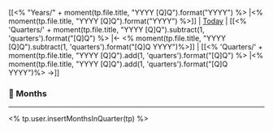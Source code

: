 [[<% "Years/" + moment(tp.file.title, "YYYY [Q]Q").format("YYYY") %> |<% moment(tp.file.title, "YYYY [Q]Q").format("YYYY") %>]] | [Today](obsidian://daily) | [[<% 'Quarters/' + moment(tp.file.title, "YYYY [Q]Q").subtract(1, 'quarters').format("[Q]Q") %> |← <% moment(tp.file.title, "YYYY [Q]Q").subtract(1, 'quarters').format("[Q]Q YYYY")%>]] | [[<% 'Quarters/' + moment(tp.file.title, "YYYY [Q]Q").add(1, 'quarters').format("[Q]Q") %> |<% moment(tp.file.title, "YYYY [Q]Q").add(1, 'quarters').format("[Q]Q YYYY")%> →]]

### 📆 Months
---
<% tp.user.insertMonthsInQuarter(tp) %>
